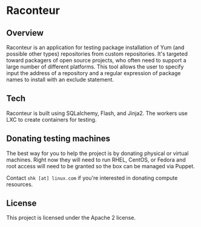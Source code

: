 # Raconteur
## Overview
Raconteur is an application for testing package installation of Yum (and possible other types) repositories from custom repositories. It's targeted toward packagers of open source projects, who often need to support a large number of different platforms. This tool allows the user to specify input the address of a repository and a regular expression of package names to install with an exclude statement.

## Tech
Raconteur is built using SQLalchemy, Flash, and Jinja2. The workers use LXC to create containers for testing.

## Donating testing machines
The best way for you to help the project is by donating physical or virtual machines. Right now they will need to run RHEL, CentOS, or Fedora and root access will need to be granted so the box can be managed via Puppet.

Contact `shk [at] linux.com` if you're interested in donating compute resources.

## License
This project is licensed under the Apache 2 license.

